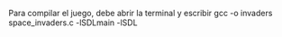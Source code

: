 Para compilar el juego, debe abrir la terminal y escribir
gcc -o invaders space_invaders.c -lSDLmain -lSDL

